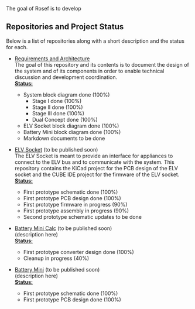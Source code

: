 <!-- include (../_chapters/title.md) -->   

The goal of Rosef is to develop <!-- include (../_chapters/intro.md) -->
  
<!-- include (../_chapters/goals-stages.md) -->   

## Repositories and Project Status
Below is a list of repositories along with a short description and the status for each.  

* [Requirements and Architecture](https://github.com/Rosef-Engineering/requirements-and-architecture)  
The goal of this repository and its contents is to document the design of the system and of its components in order to enable technical discussion and development coordination.  
__<u>Status:</u>__  
    - System block diagram done (100%)  
        * Stage I done (100%)  
        * Stage II done (100%)  
        * Stage III done (100%)  
        * Dual Concept done (100%)  
    - ELV Socket block diagram done (100%)  
    - Battery Mini block diagram done (100%)  
    - Markdown documents to be done  

* [ELV Socket](https://github.com/Rosef-Engineering/ELV_Socket) (to be published soon)  
The ELV Socket is meant to provide an interface for appliances to connect to the ELV bus and to communicate with the system. This repository contains the KiCad project for the PCB design of the ELV socket and the CUBE IDE project for the firmware of the ELV socket.  
__<u>Status:</u>__  
    - First prototype schematic done (100%)  
    - First prototype PCB design done (100%)  
    - First prototype firmware in progress (90%)  
    - First prototype assembly in progress (90%)  
    - Second prototype schematic updates to be done  
    
* [Battery Mini Calc](https://github.com/Rosef-Engineering/Battery-mini_Calc) (to be published soon)  
(description here)  
__<u>Status:</u>__  
    - First prototype converter design done (100%)  
    - Cleanup in progress (40%)  
    
* [Battery Mini](https://github.com/Rosef-Engineering/Battery-Mini) (to be published soon)  
(description here)  
__<u>Status:</u>__  
    - First prototype schematic done (100%)  
    - First prototype PCB design done (100%)  


<!-- TODO add repos here -->

<!-- include (../_chapters/how-to-contribute.md) --> 

<!-- include (../_chapters/about-us.md) --> 



